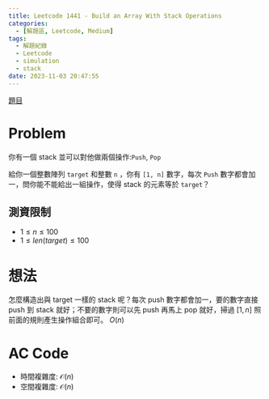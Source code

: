 ```yaml
---
title: Leetcode 1441 - Build an Array With Stack Operations
categories:
  - [解題區, Leetcode, Medium]
tags:
  - 解題紀錄
  - Leetcode
  - simulation
  - stack
date: 2023-11-03 20:47:55
---
```


[題目](https://leetcode.com/problems/build-an-array-with-stack-operations/description)

# Problem

你有一個 stack 並可以對他做兩個操作:`Push`, `Pop`

給你一個整數陣列 `target` 和整數 `n` ，你有 `[1, n]` 數字，每次 `Push` 數字都會加一，問你能不能給出一組操作，使得 stack 的元素等於 `target`？

## 測資限制

- $1 \le n \le 100$
- $1 \le len(target) \le 100$

# 想法

怎麼構造出與 target 一樣的 stack 呢？每次 push 數字都會加一，要的數字直接 push 到 stack 就好；不要的數字則可以先 push 再馬上 pop 就好，掃過 $[1, n]$ 照前面的規則產生操作組合即可。 $O(n)$

# AC Code

<script src="https://emgithub.com/embed-v2.js?target=https%3A%2F%2Fgithub.com%2Froy4801%2Fsolved_problems%2Fblob%2Fmaster%2Fleetcode%2F1441.cpp%23L18-L43&style=github&type=code&showBorder=on&showLineNumbers=on&showFileMeta=on&showFullPath=on&showCopy=on"></script>

- 時間複雜度: $\mathcal{O}(n)$
- 空間複雜度: $\mathcal{O}(n)$

<!-- # 賞析


# 心得 -->

